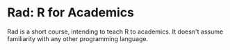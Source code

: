 # Rad: R for Academics

Rad is a short course, intending to teach R to academics. It
doesn't assume familiarity with any other programming language.